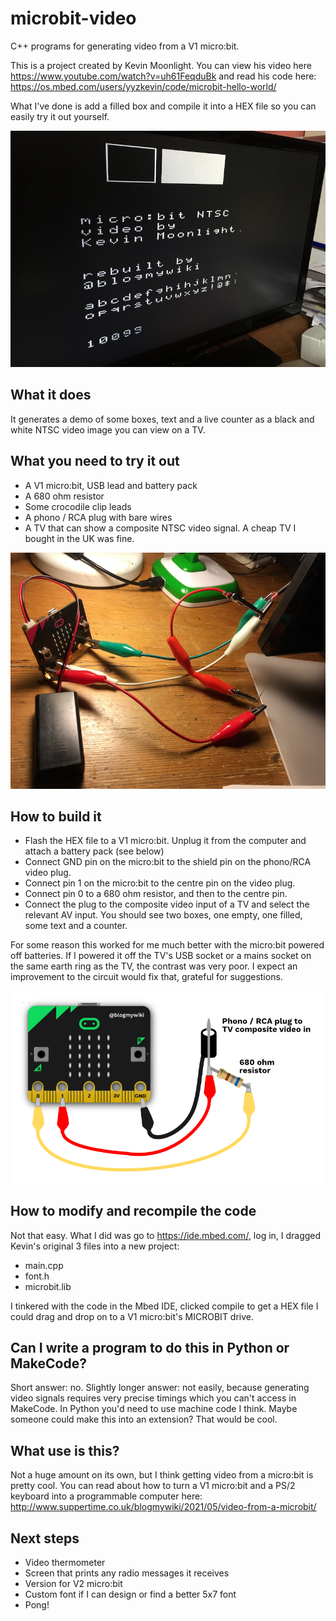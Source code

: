 # microbit-video
C++ programs for generating video from a V1 micro:bit.

This is a project created by Kevin Moonlight. You can view his video here https://www.youtube.com/watch?v=uh61FeqduBk and read his code here: https://os.mbed.com/users/yyzkevin/code/microbit-hello-world/

What I've done is add a filled box and compile it into a HEX file so you can easily try it out yourself.

![screenshot](https://raw.githubusercontent.com/blogmywiki/microbit-video/main/images/screenshot.jpg)


## What it does
It generates a demo of some boxes, text and a live counter as a black and white NTSC video image you can view on a TV.

## What you need to try it out
- A V1 micro:bit, USB lead and battery pack
- A 680 ohm resistor
- Some crocodile clip leads
- A phono / RCA plug with bare wires
- A TV that can show a composite NTSC video signal. A cheap TV I bought in the UK was fine.

![wiring photo](https://raw.githubusercontent.com/blogmywiki/microbit-video/main/images/wiring-photo.jpg)

## How to build it
- Flash the HEX file to a V1 micro:bit. Unplug it from the computer and attach a battery pack (see below)
- Connect GND pin on the micro:bit to the shield pin on the phono/RCA video plug.
- Connect pin 1 on the micro:bit to the centre pin on the video plug.
- Connect pin 0 to a 680 ohm resistor, and then to the centre pin.
- Connect the plug to the composite video input of a TV and select the relevant AV input. You should see two boxes, one empty, one filled, some text and a counter.

For some reason this worked for me much better with the micro:bit powered off batteries. If I powered it off the TV's USB socket or a mains socket on the same earth ring as the TV, the contrast was very poor. I expect an improvement to the circuit would fix that, grateful for suggestions.


![wiring diagram](https://raw.githubusercontent.com/blogmywiki/microbit-video/main/images/wiring-diagram-white.png)

## How to modify and recompile the code
Not that easy. What I did was go to https://ide.mbed.com/, log in, I dragged Kevin's original 3 files into a new project:
- main.cpp
- font.h
- microbit.lib

I tinkered with the code in the Mbed IDE, clicked compile to get a HEX file I could drag and drop on to a V1 micro:bit's MICROBIT drive.

## Can I write a program to do this in Python or MakeCode?
Short answer: no.
Slightly longer answer: not easily, because generating video signals requires very precise timings which you can't access in MakeCode. 
In Python you'd need to use machine code I think. Maybe someone could make this into an extension? That would be cool.

## What use is this?
Not a huge amount on its own, but I think getting video from a micro:bit is pretty cool. 
You can read about how to turn a V1 micro:bit and a PS/2 keyboard into a programmable computer here: http://www.suppertime.co.uk/blogmywiki/2021/05/video-from-a-microbit/

## Next steps
- Video thermometer
- Screen that prints any radio messages it receives
- Version for V2 micro:bit
- Custom font if I can design or find a better 5x7 font
- Pong!
